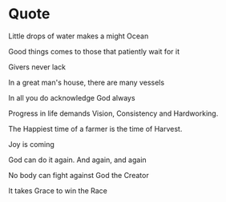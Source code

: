 # Quote

Little drops of water makes a might Ocean

Good things comes to those that patiently wait for it

Givers never lack

In a great man's house, there are many vessels

In all you do acknowledge God always

Progress in life demands Vision, Consistency and Hardworking.

The Happiest time of a farmer is the time of Harvest.

Joy is coming

God can do it again. And again, and again 

No body can fight against God the Creator

It takes Grace to win the Race
